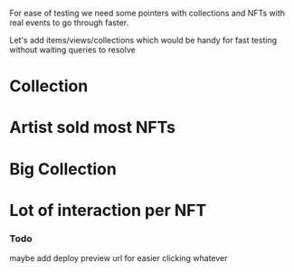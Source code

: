For ease of testing we need some pointers with collections and NFTs with real events to go through faster.

Let's add items/views/collections which would be handy for fast testing without waiting queries to resolve

# Collection

# Artist sold most NFTs

# Big Collection

# Lot of interaction per NFT

### Todo

maybe add deploy preview url for easier clicking whatever
